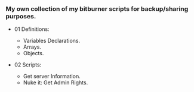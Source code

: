 ### My own collection of my bitburner scripts for backup/sharing purposes.

* 01 Definitions:
    - Variables Declarations.
    - Arrays.
    - Objects.

* 02 Scripts:
    - Get server Information.
    - Nuke it: Get Admin Rights.